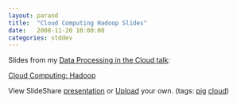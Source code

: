 ```yaml
---
layout: parand
title:  "Cloud Computing Hadoop Slides"
date:   2008-11-20 10:00:00
categories: stddev
---
```

Slides from my [Data Processing in the Cloud talk](/web/20101222041425/http://dataservicesworld.sys-con.com/general/session1108.htm?id=95):

[Cloud Computing: Hadoop](/web/20101222041425/http://www.slideshare.net/darugar/cloud-computing-hadoop-presentation?type=powerpoint)

View SlideShare [presentation](/web/20101222041425/http://www.slideshare.net/darugar/cloud-computing-hadoop-presentation?type=powerpoint) or [Upload](/web/20101222041425/http://www.slideshare.net/upload?type=powerpoint) your own. \(tags: [pig](/web/20101222041425/http://slideshare.net/tag/pig) [cloud](/web/20101222041425/http://slideshare.net/tag/cloud)\)

